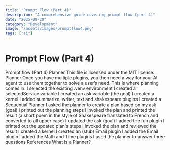 ```yaml
---
title: "Prompt Flow (Part 4)"
description: "A comprehensive guide covering prompt flow (part 4)"
date: "2025-09-20"
category: "Development"
image: "/assets/images/promptflow4.png"
tags: ["ai"]
---
```


# Prompt Flow (Part 4)

Prompt flow (Part 4) Planner This file is licensed under the MIT license. Planner Once you have multiple plugins, you then need a way for your AI agent to use them together to solve a user’s need. This is where planning comes in. I selected the existing .venv environment I created a selectedService variable I created an ask variable (the goal) I created a kernel I added summarize, writer, text and shakespeare plugins I created a Sequential Planner I asked the planner to create a plan based on my ask (goal) I printed out the planning steps I invoked the plan and printed the result (a short poem in the style of Shakespeare translated to French and converted to all upper case) I updated the ask (goal) I added the fun plugin I printed out the updated plan's steps I invoked the plan and reviewed the result I created a kernel I created an (stub) Email plugin I added the Email plugin I added the Math and Time plugins I used the planner to answer three questions References What is a Planner?
